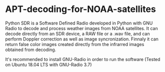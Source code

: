 # APT-decoding-for-NOAA-satellites
Python SDR is a Software Defined Radio developed in Python with GNU Radio to decode and process weather images from NOAA satellites. It can decode directly from an SDR device, a RAW file or a .wav file, and can perform Doppler correction as well as image syncronization. Finnaly it can return false color images created directly from the infrarred images obtained from decoding.

It's recommended to install GNU-Radio in order to run the software (Tested on Ubuntu 18.04 LTS with GNU-Radio 3.7)

